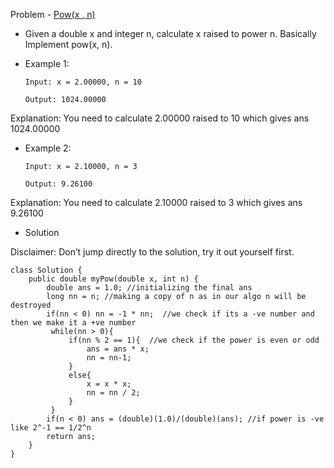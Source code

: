 Problem - [Pow(x , n)](https://leetcode.com/problems/powx-n/)

- Given a double x and integer n, calculate x raised to power n. Basically Implement pow(x, n).

- Example 1:

      Input: x = 2.00000, n = 10

      Output: 1024.00000

Explanation: You need to calculate 2.00000 raised to 10 which gives ans 1024.00000

- Example 2:

      Input: x = 2.10000, n = 3

      Output: 9.26100

Explanation: You need to calculate 2.10000 raised to 3 which gives ans 9.26100

- Solution

Disclaimer: Don’t jump directly to the solution, try it out yourself first.

```
class Solution {
    public double myPow(double x, int n) {
        double ans = 1.0; //initializing the final ans
        long nn = n; //making a copy of n as in our algo n will be destroyed
        if(nn < 0) nn = -1 * nn;  //we check if its a -ve number and then we make it a +ve number
         while(nn > 0){
             if(nn % 2 == 1){  //we check if the power is even or odd
                 ans = ans * x;
                 nn = nn-1;
             }
             else{
                 x = x * x;
                 nn = nn / 2;
             }
         }
        if(n < 0) ans = (double)(1.0)/(double)(ans); //if power is -ve like 2^-1 == 1/2^n
        return ans; 
    }
}
```
